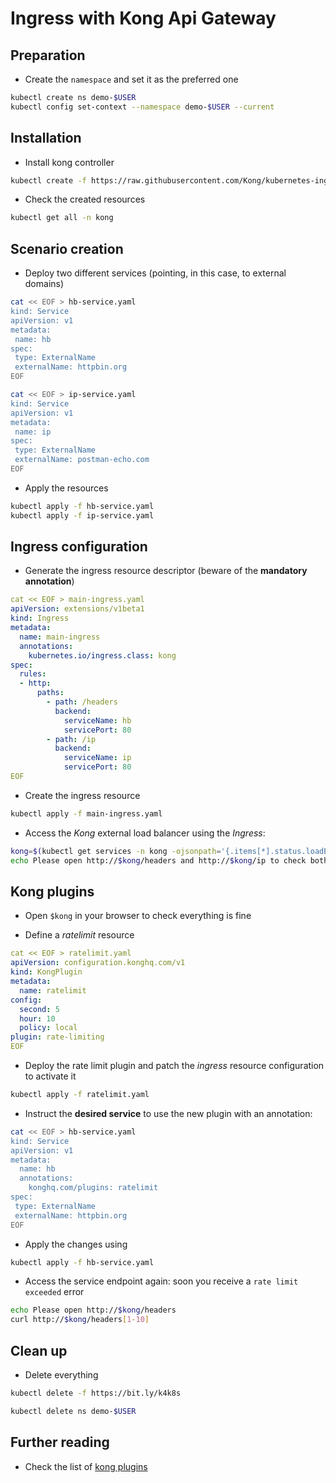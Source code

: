 # Ingress with Kong Api Gateway

## Preparation

* Create the `namespace` and set it as the preferred one

```bash
kubectl create ns demo-$USER
kubectl config set-context --namespace demo-$USER --current
```

## Installation

* Install kong controller

```bash
kubectl create -f https://raw.githubusercontent.com/Kong/kubernetes-ingress-controller/v2.10.0/deploy/single/all-in-one-dbless.yaml
```

* Check the created resources

```bash
kubectl get all -n kong
```

## Scenario creation

* Deploy two different services (pointing, in this case, to external domains)

```bash
cat << EOF > hb-service.yaml
kind: Service
apiVersion: v1
metadata:
 name: hb
spec:
 type: ExternalName
 externalName: httpbin.org
EOF

cat << EOF > ip-service.yaml
kind: Service
apiVersion: v1
metadata:
 name: ip
spec:
 type: ExternalName
 externalName: postman-echo.com
EOF
```

* Apply the resources

```bash
kubectl apply -f hb-service.yaml
kubectl apply -f ip-service.yaml
```

## Ingress configuration

* Generate the ingress resource descriptor (beware of the **mandatory annotation**)

```yaml
cat << EOF > main-ingress.yaml
apiVersion: extensions/v1beta1
kind: Ingress
metadata:
  name: main-ingress
  annotations:
    kubernetes.io/ingress.class: kong
spec:
  rules:
  - http:
      paths:
        - path: /headers
          backend:
            serviceName: hb
            servicePort: 80
        - path: /ip
          backend:
            serviceName: ip
            servicePort: 80
EOF
```
* Create the ingress resource

```bash
kubectl apply -f main-ingress.yaml
```

* Access the *Kong* external load balancer using the *Ingress*:

```bash
kong=$(kubectl get services -n kong -ojsonpath='{.items[*].status.loadBalancer.ingress[0].hostname}')
echo Please open http://$kong/headers and http://$kong/ip to check both websites.
```

## Kong plugins

* Open `$kong` in your browser to check everything is fine

* Define a *ratelimit* resource

```yaml
cat << EOF > ratelimit.yaml
apiVersion: configuration.konghq.com/v1
kind: KongPlugin
metadata:
  name: ratelimit
config: 
  second: 5
  hour: 10
  policy: local
plugin: rate-limiting
EOF
```

* Deploy the rate limit plugin and patch the *ingress* resource configuration to activate it

```bash
kubectl apply -f ratelimit.yaml
```

* Instruct the **desired service** to use the new plugin with an annotation:

```bash
cat << EOF > hb-service.yaml
kind: Service
apiVersion: v1
metadata:
  name: hb
  annotations:
    konghq.com/plugins: ratelimit
spec:
 type: ExternalName
 externalName: httpbin.org
EOF
```

* Apply the changes using

```bash
kubectl apply -f hb-service.yaml
```

* Access the service endpoint again: soon you receive a `rate limit exceeded` error

```bash
echo Please open http://$kong/headers
curl http://$kong/headers[1-10]
```

## Clean up

* Delete everything 

```bash
kubectl delete -f https://bit.ly/k4k8s

kubectl delete ns demo-$USER
```

## Further reading

* Check the list of [kong plugins](https://docs.konghq.com/hub/)
